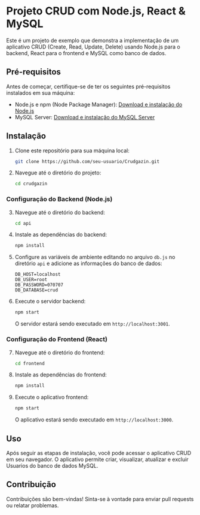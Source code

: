 # Projeto CRUD com Node.js, React & MySQL

Este é um projeto de exemplo que demonstra a implementação de um aplicativo CRUD (Create, Read, Update, Delete) usando Node.js para o backend, React para o frontend e MySQL como banco de dados.

## Pré-requisitos

Antes de começar, certifique-se de ter os seguintes pré-requisitos instalados em sua máquina:

- Node.js e npm (Node Package Manager): [Download e instalação do Node.js](https://nodejs.org/)
- MySQL Server: [Download e instalação do MySQL Server](https://dev.mysql.com/downloads/mysql/)

## Instalação

1. Clone este repositório para sua máquina local:

    ```bash
    git clone https://github.com/seu-usuario/Crudgazin.git
    ```

2. Navegue até o diretório do projeto:

    ```bash
    cd crudgazin
    ```

### Configuração do Backend (Node.js)

3. Navegue até o diretório do backend:

    ```bash
    cd api
    ```

4. Instale as dependências do backend:

    ```bash
    npm install
    ```

5. Configure as variáveis de ambiente editando no arquivo `db.js` no diretório `api` e adicione as informações do banco de dados:

    ```plaintext
    DB_HOST=localhost
    DB_USER=root
    DB_PASSWORD=070707
    DB_DATABASE=crud
    ```

6. Execute o servidor backend:

    ```bash
    npm start
    ```

    O servidor estará sendo executado em `http://localhost:3001`.

### Configuração do Frontend (React)

7. Navegue até o diretório do frontend:

    ```bash
    cd frontend
    ```

8. Instale as dependências do frontend:

    ```bash
    npm install
    ```

9. Execute o aplicativo frontend:

    ```bash
    npm start
    ```

    O aplicativo estará sendo executado em `http://localhost:3000`.

## Uso

Após seguir as etapas de instalação, você pode acessar o aplicativo CRUD em seu navegador. O aplicativo permite criar, visualizar, atualizar e excluir Usuarios do banco de dados MySQL.

## Contribuição

Contribuições são bem-vindas! Sinta-se à vontade para enviar pull requests ou relatar problemas.
